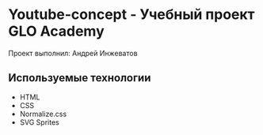# Youtube-concept - Учебный проект GLO Academy
Проект выполнил: Андрей Инжеватов

## Используемые технологии
- HTML
- CSS
- Normalize.css
- SVG Sprites
